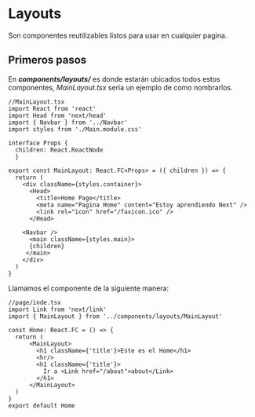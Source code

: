 # Layouts

Son componentes reutilizables listos para usar en cualquier pagina. 

## Primeros pasos

En ***components/layouts/*** es donde estarán ubicados todos estos componentes, *MainLayout.tsx* sería un ejemplo de como nombrarlos.

```tsx
//MainLayout.tsx
import React from 'react'
import Head from 'next/head'
import { Navbar } from '../Navbar'
import styles from './Main.module.css'

interface Props {
  children: React.ReactNode
  }

export const MainLayout: React.FC<Props> = ({ children }) => {
  return (
    <div className={styles.container}>
      <Head>
        <title>Home Page</title>
        <meta name="Pagina Home" content="Estoy aprendiendo Next" />
        <link rel="icon" href="/favicon.ico" />
      </Head>

    <Navbar />
      <main className={styles.main}>
      {children}
     </main>
    </div>
  )
}
```

Llamamos el componente de la siguiente manera:

```tsx
//page/inde.tsx
import Link from 'next/link'
import { MainLayout } from '../components/layouts/MainLayout'

const Home: React.FC = () => {
  return (
      <MainLayout>
        <h1 className={'title'}>Este es el Home</h1>
        <hr/>
        <h1 className={'title'}>
          Ir a <Link href="/about">about</Link>
        </h1>
      </MainLayout>
  )
}
export default Home
```